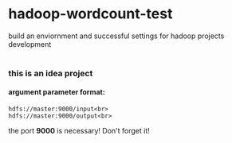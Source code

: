 # hadoop-wordcount-test<br>
build an enviornment and successful settings for hadoop projects development<br>
<br>
### this is an idea project<br>
#### argument parameter format:<br>
```
hdfs://master:9000/input<br>
hdfs://master:9000/output<br>
```
the port **9000** is necessary! Don't forget it!
